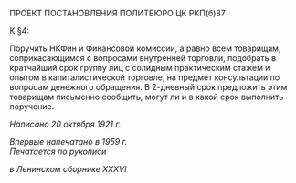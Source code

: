 ПРОЕКТ ПОСТАНОВЛЕНИЯ ПОЛИТБЮРО ЦК РКП(б)87

К §4:

Поручить НКФин и Финансовой комиссии, а равно всем товарищам, соприкасаю­щимся с вопросами внутренней торговли, подобрать в кратчайший срок группу лиц с солидным практическим стажем и опытом в капиталистической торговле, на предмет консультации по вопросам денежного обращения. В 2-дневный срок предложить этим товарищам письменно сообщить, могут ли и в какой срок выполнить поручение.

_Написано 20 октября 1921 г._

_Впервые напечатано в 1959 г.                                                             Печатается по рукописи_

_в Ленинском сборнике_ _XXXVI_